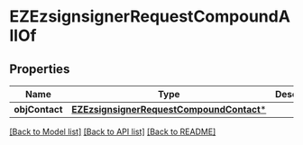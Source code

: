 # EZEzsignsignerRequestCompoundAllOf

## Properties
Name | Type | Description | Notes
------------ | ------------- | ------------- | -------------
**objContact** | [**EZEzsignsignerRequestCompoundContact***](EZEzsignsignerRequestCompoundContact.md) |  | 

[[Back to Model list]](../README.md#documentation-for-models) [[Back to API list]](../README.md#documentation-for-api-endpoints) [[Back to README]](../README.md)


